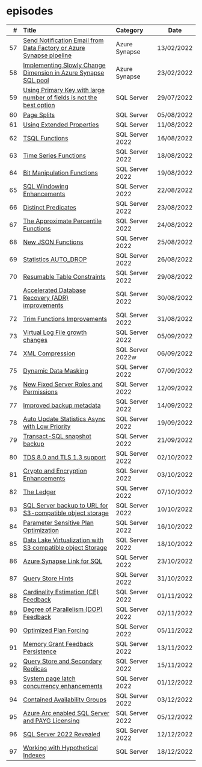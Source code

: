 # episodes

| # | Title | Category | Date |
| ---: | :--- | :--- | :---: |
| 57 | [Send Notification Email from Data Factory or Azure Synapse pipeline](https://github.com/antonchgr/episodes/tree/main/E57) | Azure Synapse | 13/02/2022 |
| 58 | [Implementing Slowly Change Dimension in Azure Synapse SQL pool](https://github.com/antonchgr/episodes/tree/main/E58) | Azure Synapse | 23/02/2022 |
| 59 | [Using Primary Key with large number of fields is not the best option](https://github.com/antonchgr/episodes/tree/main/E59) | SQL Server | 29/07/2022 |
| 60 | [Page Splits](https://github.com/antonchgr/episodes/tree/main/E60) | SQL Server | 05/08/2022 |
| 61 | [Using Extended Properties](https://github.com/antonchgr/episodes/tree/main/E61) | SQL Server | 11/08/2022 |
| 62 | [TSQL Functions](https://github.com/antonchgr/episodes/tree/main/E62) | SQL Server 2022 | 16/08/2022 |
| 63 | [Time Series Functions](https://github.com/antonchgr/episodes/tree/main/E63) |  SQL Server 2022 | 18/08/2022 |
| 64 | [Bit Manipulation Functions](https://github.com/antonchgr/episodes/tree/main/E64) | SQL Server 2022 | 19/08/2022 |
| 65 | [SQL Windowing Enhancements](https://github.com/antonchgr/episodes/tree/main/E65) | SQL Server 2022 | 22/08/2022 |
| 66 | [Distinct Predicates](https://github.com/antonchgr/episodes/tree/main/E66) | SQL Server 2022 | 23/08/2022 |
| 67 | [The Approximate Percentile Functions](https://github.com/antonchgr/episodes/tree/main/E67) | SQL Server 2022 | 24/08/2022 |
| 68 | [New JSON Functions](https://github.com/antonchgr/episodes/tree/main/E68) | SQL Server 2022 | 25/08/2022 |
| 69 | [Statistics AUTO_DROP](https://github.com/antonchgr/episodes/tree/main/E69) | SQL Server 2022 | 26/08/2022 |
| 70 | [Resumable Table Constraints](https://github.com/antonchgr/episodes/tree/main/E70) | SQL Server 2022 | 29/08/2022 |
| 71 | [Accelerated Database Recovery (ADR) improvements](https://github.com/antonchgr/episodes/tree/main/E71) | SQL Server 2022 | 30/08/2022 |
| 72 | [Trim Functions Improvements](https://github.com/antonchgr/episodes/tree/main/E72) | SQL Server 2022 | 31/08/2022 |
| 73 | [Virtual Log File growth changes](https://github.com/antonchgr/episodes/tree/main/E73) | SQL Server 2022 | 05/09/2022 |
| 74 | [XML Compression](https://github.com/antonchgr/episodes/tree/main/E74) | SQL Server 2022w | 06/09/2022 |
| 75 | [Dynamic Data Masking](https://github.com/antonchgr/episodes/tree/main/E75) | SQL Server 2022 | 07/09/2022 |
| 76 | [New Fixed Server Roles and Permissions](https://github.com/antonchgr/episodes/tree/main/E76) | SQL Server 2022 | 12/09/2022 |
| 77 | [Improved backup metadata](https://github.com/antonchgr/episodes/tree/main/E77) | SQL Server 2022 | 14/09/2022 |
| 78 | [Auto Update Statistics Async with Low Priority](https://github.com/antonchgr/episodes/tree/main/E78) | SQL Server 2022 | 19/09/2022 |
| 79 | [Transact-SQL snapshot backup](https://github.com/antonchgr/episodes/tree/main/E79) | SQL Server 2022 | 21/09/2022 |
| 80 | [TDS 8.0 and TLS 1.3 support](https://github.com/antonchgr/episodes/tree/main/E81) | SQL Server 2022 | 02/10/2022 |
| 81 | [Crypto and Encryption Enhancements](https://github.com/antonchgr/episodes/tree/main/E81) | SQL Server 2022 | 03/10/2022 |
| 82 | [The Ledger](https://github.com/antonchgr/episodes/tree/main/E82) | SQL Server 2022 | 07/10/2022 |
| 83 | [SQL Server backup to URL for S3-compatible object storage](https://github.com/antonchgr/episodes/tree/main/E83) | SQL Server 2022 | 10/10/2022 |
| 84 | [Parameter Sensitive Plan Optimization](https://github.com/antonchgr/episodes/tree/main/E84) | SQL Server 2022 | 16/10/2022 |
| 85 | [Data Lake Virtualization with S3 compatible object Storage](https://github.com/antonchgr/episodes/tree/main/E85) | SQL Server 2022 | 18/10/2022 |
| 86 | [Azure Synapse Link for SQL](https://github.com/antonchgr/episodes/tree/main/E86) | SQL Server 2022 | 23/10/2022 |
| 87 | [Query Store Hints](https://github.com/antonchgr/episodes/tree/main/E87) | SQL Server 2022 | 31/10/2022 |
| 88 | [Cardinality Estimation (CE) Feedback](https://github.com/antonchgr/episodes/tree/main/E88) | SQL Server 2022 | 01/11/2022 |
| 89 | [Degree of Parallelism (DOP) Feedback](https://github.com/antonchgr/episodes/tree/main/E89) | SQL Server 2022 | 02/11/2022 |
| 90 | [Optimized Plan Forcing](https://github.com/antonchgr/episodes/tree/main/E90) | SQL Server 2022 | 05/11/2022 |
| 91 | [Memory Grant Feedback Persistence](https://github.com/antonchgr/episodes/tree/main/E91) | SQL Server 2022 | 13/11/2022 |
| 92 | [Query Store and Secondary Replicas](https://github.com/antonchgr/episodes/tree/main/E92) | SQL Server 2022 | 15/11/2022 |
| 93 | [System page latch concurrency enhancements](https://github.com/antonchgr/episodes/tree/main/E93) | SQL Server 2022 | 01/12/2022 |
| 94 | [Contained Availability Groups](https://github.com/antonchgr/episodes/tree/main/E94) | SQL Server 2022 | 03/12/2022 |
| 95 | [Azure Arc enabled SQL Server and PAYG Licensing](https://github.com/antonchgr/episodes/tree/main/E95) | SQL Server 2022 | 05/12/2022 |
| 96 | [SQL Server 2022 Revealed](https://github.com/antonchgr/episodes/tree/main/E96) | SQL Server 2022 | 12/12/2022 |
| 97 | [Working with Hypothetical Indexes](https://github.com/antonchgr/episodes/tree/main/E97) | SQL Server | 18/12/2022 |
